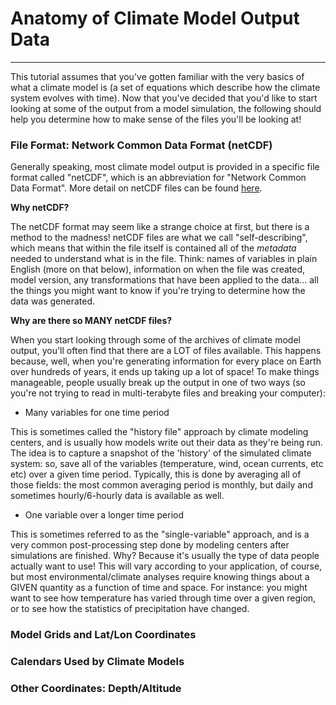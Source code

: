 # Anatomy of Climate Model Output Data
----------------

This tutorial assumes that you've gotten familiar with the very basics of what a climate model is (a set of equations which describe how the climate system evolves with time). Now that you've decided that you'd like to start looking at some of the output from a model simulation, the following should help you determine how to make sense of the files you'll be looking at!


### File Format: Network Common Data Format (netCDF)
Generally speaking, most climate model output is provided in a specific file format called "netCDF", which is an abbreviation for "Network Common Data Format". More detail on netCDF files can be found [here](https://www.earthdatascience.org/courses/use-data-open-source-python/hierarchical-data-formats-hdf/intro-to-climate-data/).

__Why netCDF?__

The netCDF format may seem like a strange choice at first, but there is a method to the madness! netCDF files are what we call "self-describing", which means that within the file itself is contained all of the *metadata* needed to understand what is in the file. Think: names of variables in plain English (more on that below), information on when the file was created, model version, any transformations that have been applied to the data... all the things you might want to know if you're trying to determine how the data was generated. 

__Why are there so MANY netCDF files?__

When you start looking through some of the archives of climate model output, you'll often find that there are a LOT of files available. This happens because, well, when you're generating information for every place on Earth over hundreds of years, it ends up taking up a lot of space! To make things manageable, people usually break up the output in one of two ways (so you're not trying to read in multi-terabyte files and breaking your computer):

* Many variables for one time period 

This is sometimes called the "history file" approach by climate modeling centers, and is usually how models write out their data as they're being run. The idea is to capture a snapshot of the 'history' of the simulated climate system: so, save all of the variables (temperature, wind, ocean currents, etc etc) over a given time period. Typically, this is done by averaging all of those fields: the most common averaging period is monthly, but daily and sometimes hourly/6-hourly data is available as well.

* One variable over a longer time period

This is sometimes referred to as the "single-variable" approach, and is a very common post-processing step done by modeling centers after simulations are finished. Why? Because it's usually the type of data people actually want to use! This will vary according to your application, of course, but most environmental/climate analyses require knowing things about a GIVEN quantity as a function of time and space. For instance: you might want to see how temperature has varied through time over a given region, or to see how the statistics of precipitation have changed. 

### Model Grids and Lat/Lon Coordinates


### Calendars Used by Climate Models


### Other Coordinates: Depth/Altitude
